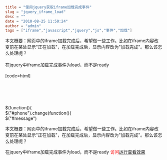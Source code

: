 ```toml
title = "使用jquery获取iframe加载完成事件"
slug = "jquery_iframe_load"
desc = ""
date = "2010-08-25 11:50:24"
author = "admin"
tags = ["iframe","javascript","jquery","js","事件","加载"]
```

本文概要：网页中的iframe加载完成后，希望做一些工作。比如在iframe内容改变前在某处显示"正在加载"，在加载完成后，显示内容改为"加载完成"。那么该怎么处理呢？<br/><br/>在jquery中iframe加载完成事件为load，而不是ready<br/><br/>[code=html]<br/><br/><br/><br/><br/><br/>$(function(){<br/>	$("#phone").change(function(){<br/>		$("#message")


<!--more-->

本文概要：网页中的iframe加载完成后，希望做一些工作。比如在iframe内容改变前在某处显示"正在加载"，在加载完成后，显示内容改为"加载完成"。那么该怎么处理呢？

在jquery中iframe加载完成事件为load，而不是ready
<span style="color: red;">访问<a href="/TestRun/jquery_iframe_load.html" target="_blank">运行查看效果</a></span>